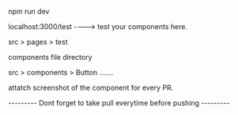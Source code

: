 npm run dev


localhost:3000/test ----> test your components here.

src > pages > test



components file directory

src > components > Button .......


attatch screenshot of the component for every PR.

--------- Dont forget to take pull everytime before pushing ---------


